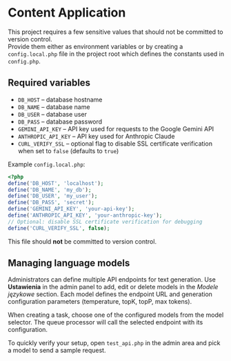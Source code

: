 # Content Application

This project requires a few sensitive values that should not be committed to version control.  
Provide them either as environment variables or by creating a `config.local.php` file in the project root which defines the constants used in `config.php`.

## Required variables

- `DB_HOST` – database hostname
- `DB_NAME` – database name
- `DB_USER` – database user
- `DB_PASS` – database password
- `GEMINI_API_KEY` – API key used for requests to the Google Gemini API
- `ANTHROPIC_API_KEY` – API key used for Anthropic Claude
- `CURL_VERIFY_SSL` – optional flag to disable SSL certificate verification when set to `false` (defaults to `true`)

Example `config.local.php`:

```php
<?php
define('DB_HOST', 'localhost');
define('DB_NAME', 'my_db');
define('DB_USER', 'my_user');
define('DB_PASS', 'secret');
define('GEMINI_API_KEY', 'your-api-key');
define('ANTHROPIC_API_KEY', 'your-anthropic-key');
// Optional: disable SSL certificate verification for debugging
define('CURL_VERIFY_SSL', false);
```

This file should **not** be committed to version control.

## Managing language models

Administrators can define multiple API endpoints for text generation. Use **Ustawienia** in the admin panel to add, edit or delete models in the *Modele językowe* section. Each model defines the endpoint URL and generation configuration parameters (temperature, topK, topP, max tokens).

When creating a task, choose one of the configured models from the model selector. The queue processor will call the selected endpoint with its configuration.

To quickly verify your setup, open `test_api.php` in the admin area and pick a model to send a sample request.
